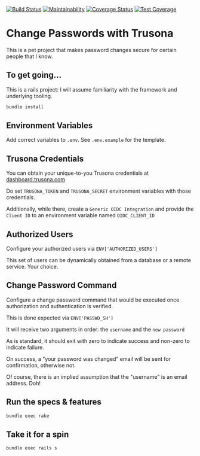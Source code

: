 [![Build Status](https://travis-ci.com/thitu/change-password.svg?branch=master&x=36448b9a0cfc)](https://travis-ci.com/thitu/change-password?x=36448b9a0cfc)
[![Maintainability](https://api.codeclimate.com/v1/badges/3c28af5046d2ab4baaea/maintainability?x=36448b9a0cfc)](https://codeclimate.com/github/thitu/change-password/maintainability?x=36448b9a0cfc)
[![Coverage Status](https://coveralls.io/repos/github/thitu/change-password/badge.svg?branch=master&x=36448b9a0cfc)](https://coveralls.io/github/thitu/change-password?branch=master&x=36448b9a0cfc)
[![Test Coverage](https://api.codeclimate.com/v1/badges/3c28af5046d2ab4baaea/test_coverage?x=36448b9a0cfc)](https://codeclimate.com/github/thitu/change-password/test_coverage?x=36448b9a0cfc)

# Change Passwords with Trusona

This is a pet project that makes password changes secure for certain people that I know.

## To get going...

This is a rails project: I will assume familiarity with the framework and underlying tooling.

```bash
bundle install
```

## Environment Variables

Add correct variables to `.env`. See `.env.example` for the template.


## Trusona Credentials

You can obtain your unique-to-you Trusona credentials at [dashboard.trusona.com](https://dashboard.trusona.com)

Do set `TRUSONA_TOKEN` and `TRUSONA_SECRET` environment variables with those credentials.

Additionally, while there, create a `Generic OIDC Integration` and provide the `Client ID` to an environment variable named `OIDC_CLIENT_ID`


## Authorized Users

Configure your authorized users via `ENV['AUTHORIZED_USERS']`

This set of users can be dynamically obtained from a database or a remote service. Your choice.


## Change Password Command

Configure a change password command that would be executed once authorization and authentication is verified.

This is done expected via `ENV['PASSWD_SH']`

It will receive two arguments in order: the `username` and the `new password`

As is standard, it should exit with zero to indicate success and non-zero to indicate failure.

On success, a "your password was changed" email will be sent for confirmation, otherwise not.

Of course, there is an implied assumption that the "username" is an email address. Doh!


## Run the specs & features

```bash
bundle exec rake
```

## Take it for a spin

```bash
bundle exec rails s
```
